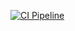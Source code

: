 [![CI Pipeline](https://github.com/Regina73G/ajs_containers_set/actions/workflows/main.yml/badge.svg)](https://github.com/Regina73G/ajs_containers_set/actions/workflows/main.yml)
